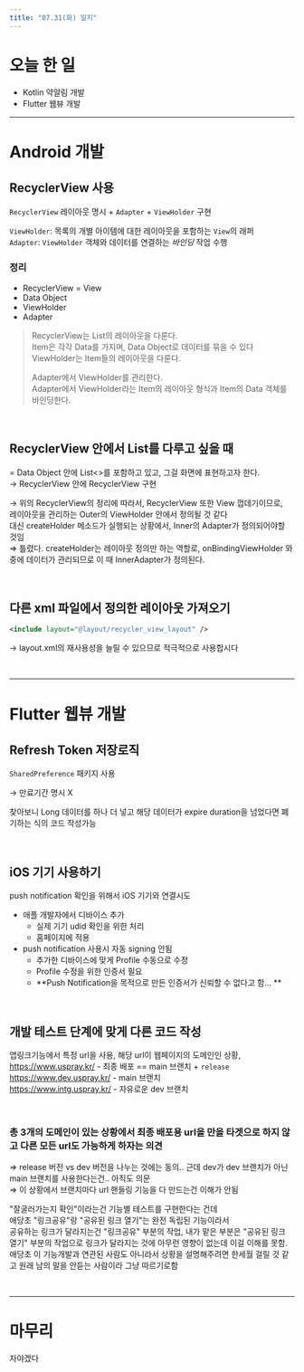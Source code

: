 ```yaml
---
title: "07.31(화) 일지"
---
```


# 오늘 한 일
- Kotlin 약알림 개발
- Flutter 웹뷰 개발

---

# Android 개발
## RecyclerView 사용

`RecyclerView` 레이아웃 명시 + `Adapter` + `ViewHolder` 구현

`ViewHolder`: 목록의 개별 아이템에 대한 레이아웃을 포함하는 `View`의 래퍼  
`Adapter`: `ViewHolder` 객체와 데이터를 연결하는 *바인딩* 작업 수행


### 정리
- RecyclerView = View  
- Data Object  
- ViewHolder  
- Adapter  

> RecyclerView는 List<Item>의 레이아웃을 다룬다.  
> Item은 각각 Data를 가지며, Data Object로 데이터를 묶을 수 있다  
> ViewHolder는 Item들의 레이아웃을 다룬다.  
>  
> Adapter에서 ViewHolder를 관리한다.  
> Adapter에서 ViewHolder라는 Item의 레이아웃 형식과 Item의 Data 객체를 바인딩한다.  

<br/>


## RecyclerView 안에서 List를 다루고 싶을 때
= Data Object 안에 List<>를 포함하고 있고, 그걸 화면에 표현하고자 한다.  
→ RecyclerView 안에 RecyclerView 구현  

→ 위의 RecyclerView의 정리에 따라서, RecyclerView 또한 View 껍데기이므로,  
레이아웃을 관리하는 Outer의 ViewHolder 안에서 정의될 것 같다  
대신 createHolder 메소드가 실행되는 상황에서, Inner의 Adapter가 정의되어야할 것임  
⇒ 틀렸다. createHolder는 레이아웃 정의만 하는 역할로, onBindingViewHolder 와중에 데이터가 관리되므로 이 때 InnerAdapter가 정의된다.

<br/>


## 다른 xml 파일에서 정의한 레이아웃 가져오기

```xml
<include layout="@layout/recycler_view_layout" />
```

→ layout.xml의 재사용성을 늘릴 수 있으므로 적극적으로 사용합시다

<br/>

---

# Flutter 웹뷰 개발
## Refresh Token 저장로직
`SharedPreference` 패키지 사용

→ 만료기간 명시 X

찾아보니 Long 데이터를 하나 더 넣고 해당 데이터가 expire duration을 넘었다면 폐기하는 식의 코드 작성가능

<br/>

## iOS 기기 사용하기
push notification 확인을 위해서 iOS 기기와 연결시도  

- 애플 개발자에서 디바이스 추가
  - 실제 기기 udid 확인을 위한 처리
  - 홈페이지에 적용
- push notification 사용시 자동 signing 안됨
  - 추가한 디바이스에 맞게 Profile 수동으로 수정
  - Profile 수정을 위한 인증서 필요
  - **Push Notification을 목적으로 만든 인증서가 신뢰할 수 없다고 함... **

<br/>

## 개발 테스트 단계에 맞게 다른 코드 작성
앱링크기능에서 특정 url을 사용, 해당 url이 웹페이지의 도메인인 상황,  
https://www.uspray.kr/ - 최종 배포 == main 브랜치 + `release`   
https://www.dev.uspray.kr/ - main 브랜치  
https://www.intg.uspray.kr/ - 자유로운 dev 브랜치

<br/>

### 총 3개의 도메인이 있는 상황에서 최종 배포용 url을 만을 타겟으로 하지 않고 다른 모든 url도 가능하게 하자는 의견  
⇒ release 버전 vs dev 버전을 나누는 것에는 동의.. 근데 dev가 dev 브랜치가 아닌 main 브랜치를 사용한다는건.. 아직도 의문  
⇒ 이 상황에서 브랜치마다 url 핸들링 기능을 다 만드는건 이해가 안됨  

"잘굴러가는지 확인"이라는건 기능별 테스트를 구현한다는 건데  
애당초 "링크공유"랑 "공유된 링크 열기"는 완전 독립된 기능이라서  
공유하는 링크가 달라지는건 "링크공유" 부분의 작업, 내가 맡은 부분은 "공유된 링크 열기" 부분의 작업으로 링크가 달라지는 것에 아무런 영향이 없는데
이걸 이해를 못함. 애당초 이 기능개발과 연관된 사람도 아니라서 상황을 설명해주려면 한세월 걸릴 것 같고 원래 남의 말을 안듣는 사람이라 그냥 따르기로함  

<br/>

---

# 마무리
자야겠다

